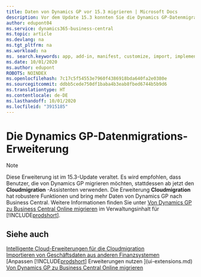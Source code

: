 ```yaml
---
title: Daten von Dynamics GP vor 15.3 migrieren | Microsoft Docs
description: Vor dem Update 15.3 konnten Sie die Dynamics GP-Datenmigrationserweiterung verwenden, um Debitoren, Kreditoren, Lagerartikel, Sachkonten, Transaktionen zu offenen Verbindlichkeiten und Forderungen von Dynamics GP nach Business Central zu migrieren.
author: edupont04
ms.service: dynamics365-business-central
ms.topic: article
ms.devlang: na
ms.tgt_pltfrm: na
ms.workload: na
ms. search.keywords: app, add-in, manifest, customize, import, implement
ms.date: 10/01/2020
ms.author: edupont
ROBOTS: NOINDEX
ms.openlocfilehash: 7c17c5f54553e7960f4386918bda640fa2e0380e
ms.sourcegitcommit: ddbb5cede750df1baba4b3eab8fbed6744b5b9d6
ms.translationtype: HT
ms.contentlocale: de-DE
ms.lasthandoff: 10/01/2020
ms.locfileid: "3915185"
---
```

# <a name="the-dynamics-gp-data-migration-extension"></a>Die Dynamics GP-Datenmigrations-Erweiterung

> [!NOTE]
> Diese Erweiterung ist im 15.3-Update veraltet. Es wird empfohlen, dass Benutzer, die von Dynamics GP migrieren möchten, stattdessen ab jetzt den **Cloudmigration** -Assistenten verwenden. Die Erweiterung **Cloudmigration** hat robustere Funktionen und bring mehr Daten von Dynamics GP nach Business Central. Weitere Informationen finden Sie unter [Von Dynamics GP zu Business Central Online migrieren](/dynamics365/business-central/dev-itpro/administration/migrate-dynamics-gp) im Verwaltungsinhalt für [!INCLUDE[prodshort](includes/prodshort.md)].

## <a name="see-also"></a>Siehe auch

[Intelligente Cloud-Erweiterungen für die Cloudmigration](ui-extensions-data-replication.md)  
[Importieren von Geschäftsdaten aus anderen Finanzsystemen](across-import-data-configuration-packages.md)  
[Anpassen [!INCLUDE[prodshort](includes/prodshort.md)] Erweiterungen nutzen ](ui-extensions.md)  
[Von Dynamics GP zu Business Central Online migrieren](/dynamics365/business-central/dev-itpro/administration/migrate-dynamics-gp)  
